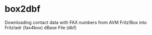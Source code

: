 # box2dbf
Downloading contact data with FAX numbers from AVM Fritz!Box into Fritz!adr (fax4box) dBase File (dbf) 
